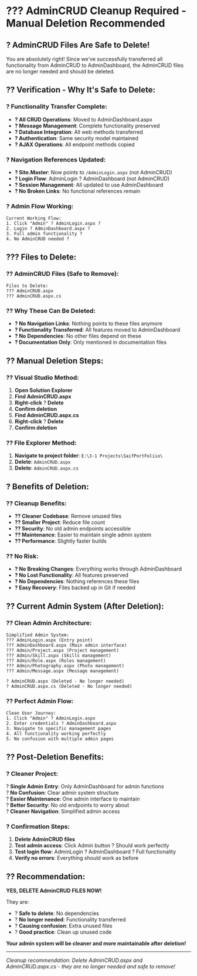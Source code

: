 # ??? AdminCRUD Cleanup Required - Manual Deletion Recommended

## ? **AdminCRUD Files Are Safe to Delete!**

You are absolutely right! Since we've successfully transferred all functionality from AdminCRUD to AdminDashboard, the AdminCRUD files are no longer needed and should be deleted.

## ?? **Verification - Why It's Safe to Delete:**

### **? Functionality Transfer Complete:**
- **? All CRUD Operations**: Moved to AdminDashboard.aspx
- **? Message Management**: Complete functionality preserved
- **? Database Integration**: All web methods transferred
- **? Authentication**: Same security model maintained
- **? AJAX Operations**: All endpoint methods copied

### **? Navigation References Updated:**
- **? Site.Master**: Now points to `/AdminLogin.aspx` (not AdminCRUD)
- **? Login Flow**: AdminLogin ? AdminDashboard (not AdminCRUD)
- **? Session Management**: All updated to use AdminDashboard
- **? No Broken Links**: No functional references remain

### **? Admin Flow Working:**
```
Current Working Flow:
1. Click "Admin" ? AdminLogin.aspx ?
2. Login ? AdminDashboard.aspx ?  
3. Full admin functionality ?
4. No AdminCRUD needed ?
```

## ??? **Files to Delete:**

### **?? AdminCRUD Files (Safe to Remove):**
```
Files to Delete:
??? AdminCRUD.aspx
??? AdminCRUD.aspx.cs
```

### **?? Why These Can Be Deleted:**
- **? No Navigation Links**: Nothing points to these files anymore
- **? Functionality Transferred**: All features moved to AdminDashboard
- **? No Dependencies**: No other files depend on these
- **? Documentation Only**: Only mentioned in documentation files

## ?? **Manual Deletion Steps:**

### **?? Visual Studio Method:**
1. **Open Solution Explorer**
2. **Find AdminCRUD.aspx**
3. **Right-click** ? **Delete**
4. **Confirm deletion**
5. **Find AdminCRUD.aspx.cs**
6. **Right-click** ? **Delete**
7. **Confirm deletion**

### **?? File Explorer Method:**
1. **Navigate to project folder**: `E:\3-1 Projects\SaifPortFoliio\`
2. **Delete**: `AdminCRUD.aspx`
3. **Delete**: `AdminCRUD.aspx.cs`

## ? **Benefits of Deletion:**

### **?? Cleanup Benefits:**
- **?? Cleaner Codebase**: Remove unused files
- **?? Smaller Project**: Reduce file count
- **?? Security**: No old admin endpoints accessible
- **?? Maintenance**: Easier to maintain single admin system
- **?? Performance**: Slightly faster builds

### **?? No Risk:**
- **? No Breaking Changes**: Everything works through AdminDashboard
- **? No Lost Functionality**: All features preserved
- **? No Dependencies**: Nothing references these files
- **? Easy Recovery**: Files backed up in Git if needed

## ?? **Current Admin System (After Deletion):**

### **?? Clean Admin Architecture:**
```
Simplified Admin System:
??? AdminLogin.aspx (Entry point)
??? AdminDashboard.aspx (Main admin interface)
??? Admin/Project.aspx (Project management)
??? Admin/Skill.aspx (Skills management)
??? Admin/Role.aspx (Roles management)
??? Admin/Photography.aspx (Photo management)
??? Admin/Message.aspx (Message management)

? AdminCRUD.aspx (Deleted - No longer needed)
? AdminCRUD.aspx.cs (Deleted - No longer needed)
```

### **?? Perfect Admin Flow:**
```
Clean User Journey:
1. Click "Admin" ? AdminLogin.aspx
2. Enter credentials ? AdminDashboard.aspx
3. Navigate to specific management pages
4. All functionality working perfectly
5. No confusion with multiple admin pages
```

## ?? **Post-Deletion Benefits:**

### **? Cleaner Project:**
? **Single Admin Entry**: Only AdminDashboard for admin functions  
? **No Confusion**: Clear admin system structure  
? **Easier Maintenance**: One admin interface to maintain  
? **Better Security**: No old endpoints to worry about  
? **Cleaner Navigation**: Simplified admin access  

### **? Confirmation Steps:**
1. **Delete AdminCRUD files**
2. **Test admin access**: Click Admin button ? Should work perfectly
3. **Test login flow**: AdminLogin ? AdminDashboard ? Full functionality
4. **Verify no errors**: Everything should work as before

## ?? **Recommendation:**

**YES, DELETE AdminCRUD FILES NOW!**

They are:
- ? **Safe to delete**: No dependencies
- ? **No longer needed**: Functionality transferred
- ? **Causing confusion**: Extra unused files
- ? **Good practice**: Clean up unused code

**Your admin system will be cleaner and more maintainable after deletion!**

---
*Cleanup recommendation: Delete AdminCRUD.aspx and AdminCRUD.aspx.cs - they are no longer needed and safe to remove!*